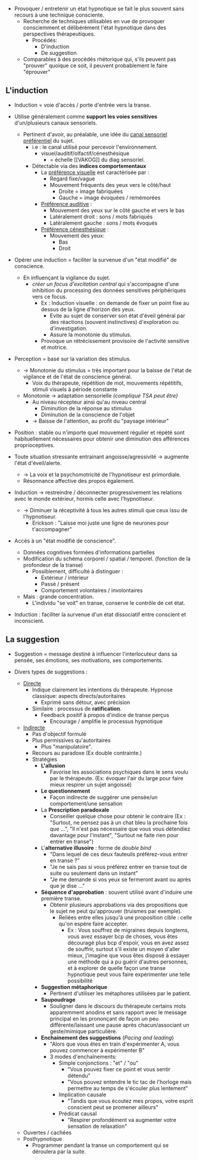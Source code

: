 
- Provoquer / entretenir un état hypnotique se fait le plus souvent sans recours à une technique consciente. 
	- Recherche de techniques utilisables en vue de provoquer consciemment et délibérément l'état hypnotique dans des perspectives thérapeutiques. 
		- Procédés:
			- D'induction
			- De suggestion
	- Comparables à des procédés rhétorique qui, s'ils peuvent pas "prouver" quoique ce soit, il peuvent probablement le faire "éprouver"

## L'induction

- Induction = voie d'accès / porte d'entrée vers la transe. 

- Utilise généralement comme **support les voies sensitives** d'un/plusieurs canaux sensoriels.
	- Pertinent d'avoir, au préalable, une idée du <u>canal sensoriel préférentiel</u> du sujet. 
		- i.e : le canal utilisé pour percevoir l'environnement. 
			- visuel/auditif/olfactif/cénesthésique 
				- = échelle [[VAKOG]] du diag sensoriel. 
		- Détectable via des **indices comportementaux** 
			- La <u>préférence visuelle</u> est caractérisée par :
				- Regard fixe/vague 
				- Mouvement fréquents des yeux vers le côté/haut 
					- Droite = image fabriquées 
					- Gauche = image évoquées / remémorées 
			- <u>Préférence auditive</u> :
				- Mouvement des yeux sur le côté gauche et vers le bas 
				- Latéralement droit : sons / mots fabriqués 
				- Latéralement gauche : sons / mots évoqués 
			- <u>Préférence cénesthésique</u> :
				- Mouvement des yeux:
					- Bas 
					- Droit 

- Opérer une induction = faciliter la survenue d'un "état modifié" de conscience. 
	- En influençant la vigilance du sujet. 
		- *créer un focus d'excitation central* qui s'accompagne d'une inhibition du processing des données sensitives périphériques vers ce focus. 
			- Ex : Induction visuelle : on demande de fixer un point fixe au dessus de la ligne d'horizon des yeux. 
				- Evite au sujet de conserver son état d'éveil général par des réactions (souvent instinctives) d'exploration ou d'investigation.
				- Assure la monotonie du stimulus.
			- Provoque un rétrécissement provisoire de l'activité sensitive et motrice. 
- Perception = basé sur la variation des stimulus.
	- -> Monotonie du stimulus = très important pour la baisse de l'état de vigilance et de l'état de conscience général. 
		- Voix du thérapeute, répétition de mot, mouvements répétitifs, stimuli visuels à période constante 
	- Monotonie -> adaptation sensorielle *(compliqué TSA peut être)* 
		- Au niveau récepteur ainsi qu'au niveau central
			- Diminution de la réponse au stimulus 
			- Diminution de la conscience de l'objet
		- -> Baisse de l'attention, au profit du "paysage intérieur"
- Position : stable ou n'importe quel mouvement régulier et répété sont habituellement nécessaires pour obtenir une diminution des afférences proprioceptives.

- Toute situation stressante entrainant angoisse/agressivité -> augmente l'état d'éveil/alerte.
	- -> La voix et la psychomotricité de l'hypnotiseur est primordiale.
	- Résonnance affective des propos également. 

- Induction -> restreindre / déconnecter progressivement les relations avec le monde extérieur, hormis celle avec l'hypnotiseur. 
	- -> Diminuer la réceptivité à tous les autres stimuli que ceux issu de l'hypnotiseur. 
		- Erickson : "Laisse moi juste une ligne de neurones pour t'accompagner"

- Accès à un "état modifié de conscience".
	- Données cognitives formées d'informations partielles 
	- Modification du schéma corporel / spatial / temporel. (fonction de la profondeur de la transe)
		- Possiblement, difficulté à distinguer :
			- Extérieur / intérieur 
			- Passé / présent 
			- Comportement volontaires / involontaires 
	- Mais : grande concentration. 
		- L'individu "se voit" en transe, conserve le contrôle de cet état. 
- Induction : faciliter la survenue d'un état dissociatif entre conscient et inconscient. 

## La suggestion

- Suggestion = message destiné à influencer l'interlocuteur dans sa pensée, ses émotions, ses motivations, ses comportements. 

- Divers types de suggestions :
	- <u>Directe</u>
		- Indique clairement les intentions du thérapeute. Hypnose classique: aspects directs/autoritaires 
			- Exprimé sans détour, avec précision
		- Similaire : processus de **ratification**.
			- Feedback positif à propos d'indice de transe perçus
				- Encourage / amplifie le processus hypnotique 
	- <u>Indirecte</u> 
		- Pas d'objectif formulé 
		- Plus permissives qu'autoritaires 
			- Plus "manipulatoire".
		- Recours au paradoxe (Ex double contrainte.)
		- Stratégies 
			- **L'allusion**
				- Favorise les associations psychiques dans le sens voulu par le thérapeute. (Ex: évoquer l'air du large pour faire mieux respirer un sujet angoissé)
			- **Le questionnement**
				- Façon indirecte de suggérer une pensée/un comportement/une sensation 
			- La **Prescription paradoxale** 
				- Conseiller quelque chose pour obtenir le contraire (Ex : "Surtout, ne pensez pas à un chat bleu la prochaine fois que ...", "Il n'est pas nécessaire que vous vous détendiez davantage pour l'instant", "Surtout ne faite rien pour entrer en transe")
			- L'**alternative illusoire** : forme de *double bind*
				- "Dans lequel de ces deux fauteuils préférez-vous entrer en transe ?"
				- "Je ne sais pas si vous préférez entrer en transe tout de suite ou seulement dans un instant"
				- "Je me demande si vos yeux se fermeront avant ou après que je dise ..."
			- **Séquence d'approbation** : souvent utilisé avant d'induire une première transe. 
				- Obtenir plusieurs approbations via des propositions que le sujet ne peut qu'approuver (truismes par exemple). 
					- Reliées entre elles jusqu'à une proposition cible : celle qu'on espère faire accepter. 
						- Ex : Vous souffrez de migraines depuis longtems, vous avez essayer bcp de choses, vous êtes découragé plus bcp d'espoir, vous en avez assez de souffrir, surtout s'il existe un moyen d'aller mieux, j'imagine que vous êtes disposé à essayer une méthode qui a pu guérir d'autres personnes, et à explorer de quelle façon une transe hypnotique peut vous faire expérimenter une telle possibilité 
			- **Suggestion métaphorique**
				- Pertinent d'utiliser les métaphores utilisées par le patient. 
			- **Saupoudrage**
				- Souligner dans le discours du thérapeute certains mots apparemment anodins et sans rapport avec le message principal en les prononçant de façon un peu différente/laissant une pause après chacun/associant un geste/mimique particulière. 
			- **Enchainement des suggestions** (*Pacing and leading*)
				- "Alors que vous êtes en train d'expérimenter A, vous pouvez commencer à expérimenter B"
				- 3 modes d'enchaînements:
					- Simple conjonctions : "et" / "ou"
						- "Vous pouvez fixer ce point et vous sentir détendu"
						- "Vous pouvez entendre le tic tac de l'horloge mais permettre au temps de s'écouler plus lentement"
					- Implication causale
						- "Tandis que vous écoutez mes propos, votre esprit conscient peut se promener ailleurs"
					- Prédicat causal
						- "Respirer profondément va augmenter votre sensation de relaxation"
	- Ouvertes / cachées 
	- Posthypnotique 
		- Programmer pendant la transe un comportement qui se déroulera par la suite.
